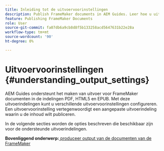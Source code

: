 ```yaml
---
title: Inleiding tot de uitvoervoorinstellingen
description: Publish FrameMaker documents in AEM Guides. Leer hoe u uitvoer voor FrameMaker documenten kunt genereren in de indelingen PDF, HTML5 en EPUB.
feature: Publishing FrameMaker Documents
role: User
source-git-commit: fa07db6a9cb8d8f5b133258acd5647631b22e28a
workflow-type: tm+mt
source-wordcount: '90'
ht-degree: 0%

---
```


# Uitvoervoorinstellingen {#understanding_output_settings}

AEM Guides ondersteunt het maken van uitvoer voor FrameMaker documenten in de indelingen PDF, HTML5 en EPUB. Met deze uitvoerindelingen kunt u verschillende uitvoervoorinstellingen configureren. Een uitvoervoorinstelling vertegenwoordigt een aangepaste uitvoerindeling waarin u de inhoud wilt publiceren.

In de volgende secties worden de opties beschreven die beschikbaar zijn voor de ondersteunde uitvoerindelingen.

**Bovenliggend onderwerp:**[ produceer output van de documenten van de FrameMaker ](fm-output-generatation.md)
